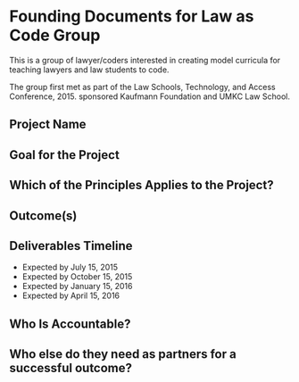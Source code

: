 # Founding Documents for Law as Code Group

This is a group of lawyer/coders interested in creating model curricula for teaching 
lawyers and law students to code.

The group first met as part of the Law Schools, Technology, and Access Conference, 2015.
sponsored Kaufmann Foundation and UMKC Law School.

## Project Name

## Goal for the Project

## Which of the Principles Applies to the Project?

## Outcome(s)

## Deliverables Timeline

* Expected by July 15, 2015
* Expected by October 15, 2015
* Expected by January 15, 2016
* Expected by April 15, 2016

## Who Is Accountable?

## Who else do they need as partners for a successful outcome?

